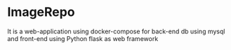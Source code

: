 # ImageRepo
It is a web-application using docker-compose for back-end db using mysql and front-end using Python flask as web framework 
